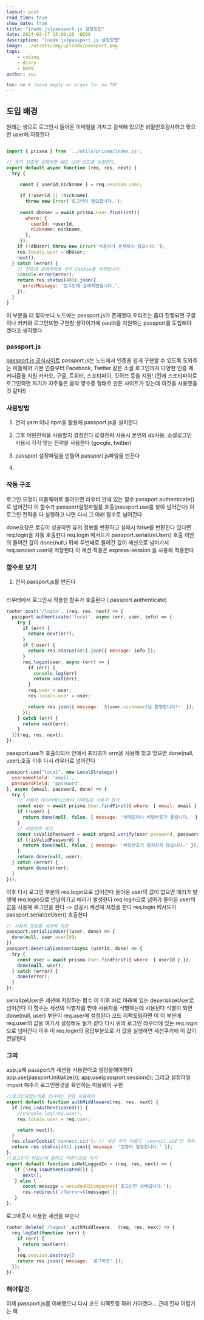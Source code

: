 ```yaml
---
layout: post
read_time: true
show_date: true
title: "[node.js]passport.js 설정방법"
date: 2024-03-17 15:00:20 -0600
description: "[node.js]passport.js 설정방법"
image: ../assets/img/uploads/passport.png
tags: 
    - coding
    - diary
    - hh99
author: soi

toc: no # leave empty or erase for no TOC
---
```


## 도입 배경
원래는 생으로 로그인시 들어온 이메일을 가지고 검색해 있으면 비밀번호검사하고 맞으면 user에 저장한다
``` javascript

import { prisma } from '../utils/prisma/index.js';

// 유저 인증에 실패하면 403 상태 코드를 반환한다.
export default async function (req, res, next) {
  try {
   
     const { userId,nickname } = req.session.user;

     if (!userId || !nickname)
       throw new Error('로그인이 필요합니다.');
      
     const dbUser = await prisma.User.findFirst({
       where: {
         userId: +userId,
         nickname: nickname,
       },
     });
    if (!dbUser) throw new Error('사용자가 존재하지 않습니다.');
    res.locals.user = dbUser;
    next();
  } catch (error) {
    // 인증에 실패하였을 경우 Cookie를 삭제합니다.
    console.error(error);
    return res.status(403).json({
      errorMessage: '로그인에 실패하였습니다.',
    });
  }
}
```
이 부분을 더 찾아보니 노드에는 passport.js가 존재했다 
우리조는 좀더 진행되면 구글이나 카카와 로그인또한 구현할 생각이기에 oauth을 지원하는 passport를 도입해야 겠다고 생각했다 

### passport.js
[passport.js 공식사이트](https://www.passportjs.org/)
passport.js는 노드에서 인증을 쉽게 구현할 수 있도록 도와주는 미들웨어
기본 인증부터 Facebook, Twitter 같은 소셜 로그인까지 다양한 인증 메커니즘을 지원
카카오, 구글, 트위터, 스포티파이, 깃허브 등을 지원!
(전에 스포티파이로 로그인하면 자기가 자주들은 음악 영수증 형태로 만든 사이트가 있는데 이것을 사용했을것 같다!)

### 사용방법
1. 먼저 yarn 이나 npm을 활용해 passport.js을 설치한다 
2. 그후 어떤전략을 사용할지 결정한다
로컬전략 사용시 본인의 db사용, 소셜로그인 사용시 각각 맞는 전략을 사용한다 (google, twitter)

3. passport 설정파일을 만들어 passport.js파일을 만든다 
4. 


### 작동 구조 
로그인 요청이 미들웨어로 들어오면 라우터 안에 있는 함수  passport.authenticate()로 넘어간다 
이 함수가 passport설정파일를 호출(passport.use를 찾아 넘어간다)
이 로그인 전략을 다 실행하고 나면 다시 그 아래 함수로 넘어간다 

done요청은 로깅이 성공하면 유저 정보를 반환하고 실패시 false를 반환한다 
있다면 req.login을 자동 호출한다 
req.login 메서드가 passport.serializeUser() 호출 
이안의 들어간 값이 done(null,) 뒤에 두번째로 들어간 값이 세션으로 넘어가서 req.session.user에 저장된다 
이 세션 적용은 express-session 을 사용해 적용한다 


### 함수로 보기
1. 먼저 passport.js를 만든다
```javascript

```
라우터에서 로그인시 적용한 함수가 호출된다 ( passport.authenticate)
```javascript
router.post('/login', (req, res, next) => {
  passport.authenticate('local', async (err, user, info) => {
    try {
      if (err) {
        return next(err);
      }
      if (!user) {
        return res.status(401).json({ message: info });
      }
      req.login(user, async (err) => {
        if (err) {
          console.log(err)
          return next(err);
        }
        req.user = user;
        res.locals.user = user;

        return res.json({ message: `${user.nickname}님 환영합니다!~` });
      });
    } catch (err) {
      return next(err);
    }
  })(req, res, next);
});
```
passport.use가 호출이되서 안에서 프리즈마 orm을 사용해 찾고 맞으면  done(null, user);호출
이후  다시 라우터로 넘어간다 

```javascript
passport.use("local", new LocalStrategy({
  usernameField: 'email',
  passwordField: 'password',
}, async (email, password, done) => {
  try {
    // 사용자 데이터베이스에서 이메일로 사용자 찾기
    const user = await prisma.User.findFirst({ where: { email: email } });
    if (!user) {
      return done(null, false, { message: '이메일이나 비밀번호가 틀립니다.' });
    }
    // 비밀번호 확인
    const isValidPassword = await argon2.verify(user.password, password);
    if (!isValidPassword) {
      return done(null, false, { message: '비밀번호가 일치하지 않습니다.' });
    }
    return done(null, user);
  } catch (error) {
    return done(error);
  }
}));
```
이후 다시 로그인 부분의 req.login으로 넘어간다 들어온 user의 값이 없으면 에러가 발생해 req.login으로 안넘어가고 에러가 발생한다 
req.login으로 넘어가 들어온 user의 값을 사용해 로그인을 한다 -> 성공시 세션에 저장을 한다 
req.login 메서드가 passport.serializeUser() 호출한다 
```javascript
// 사용자 정보를 세션에 저장
passport.serializeUser((user, done) => {
  done(null, user.userId);
});
passport.deserializeUser(async (userId, done) => {
  try {
    const user = await prisma.User.findFirst({ where: { userId } });
    done(null, user);
  } catch (error) {
    done(error);
  }
});
```
serializeUser은 세션에 저장하는 함수
이 이후 바로 아래에 있는 deserializeUser로 넘어간다
이 함수는 세션의 식별자를 받아 사용자를 식별하는데 사용된다 
식별이 되면 done(null, user) 부분이 req.user에 설정된다 
코드 리팩토링하면 이 이 부분에 req.user의 값을 여기서 설정해도 될거 같다 
다시 위의 로그인 라우터에 있는 req.login으로 넘어간다 
이후 이 req.login의 응답부분으로 가 값을 실행하면 세션쿠키에 이 값이 전달된다 

### 그외 
app.js에 passport가 세션을 사용한다고 설정을해야한다
app.use(passport.initialize()); 
app.use(passport.session());
그리고 설정파일 import 해주기
로그인한것을 확인하는 미들웨어 구현
``` javascript
//로그인되었는지를 검사하는 인증 미들웨어
export default function authMiddleware(req, res, next) {
  if (req.isAuthenticated()) {
    //console.log(req.user);
    res.locals.user = req.user;

    return next();
  }
  res.clearCookie('connect.sid'); // 세션 쿠키 이름이 'connect.sid'인 경우. 실제 쿠키 이름에 맞게 변경하세요.
  return res.status(401).json({ message: '인증이 필요합니다.' });
};
//로그인이 되었는데 올려고 하면이걸로 막기
export default function isNotLoggedIn = (req, res, next) => {
   if (!req.isAuthenticated()) {
      next(); 
   } else {
      const message = encodeURIComponent('로그인한 상태입니다.');
      res.redirect(`/?error=${message}`);
   }
};
```

로그아웃시 사용한 세션을 부순다 
```javascript
router.delete('/logout',authMiddleware,  (req, res, next) => {
  req.logOut(function (err) {
    if (err) {
      return next(err);
    }
    req.session.destroy()
    return res.json({ message: '로그아웃' });
  });
});
```


### 해야할것 
이제 passport.js를 이해했으니 다시 코드 리팩토링 하러 가야겠다...
근데 진짜 어렵기는 해
